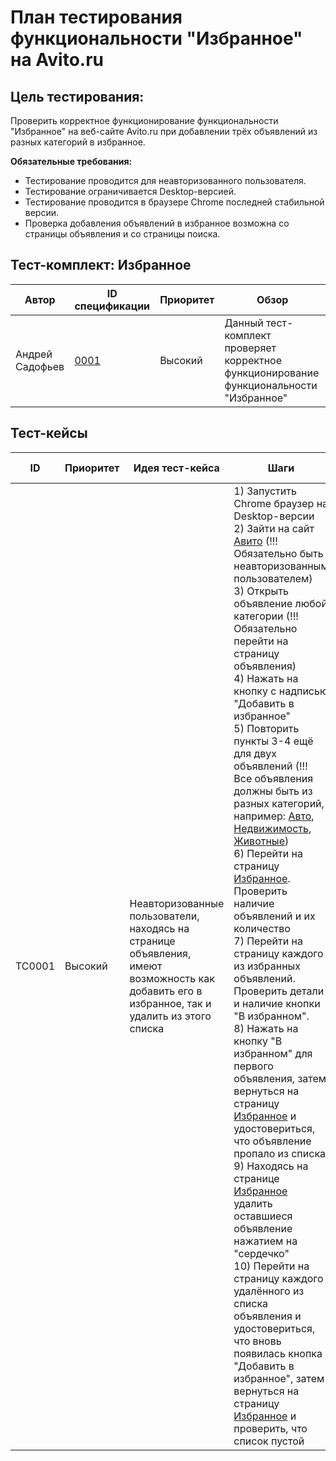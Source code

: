 # План тестирования функциональности "Избранное" на Avito.ru

## Цель тестирования:
Проверить корректное функционирование функциональности "Избранное" на веб-сайте Avito.ru при добавлении трёх объявлений из разных категорий в избранное.

**Обязательные требования:**
- Тестирование проводится для неавторизованного пользователя.
- Тестирование ограничивается Desktop-версией.
- Тестирование проводится в браузере Chrome последней стабильной версии.
- Проверка добавления объявлений в избранное возможна со страницы объявления и со страницы поиска.

## Тест-комплект: Избранное

| Автор | ID спецификации                                          | Приоритет | Обзор                                                                                      |
|-------|--------------------------------------------------|----------|------------------------------------------------------------------------------------------|
| Андрей Садофьев | [0001](https://drive.google.com/file/d/1rChPu0oRy6o7bfmDc2dp4eP73RioC5W5/view) | Высокий   | Данный тест-комплект проверяет корректное функционирование функциональности "Избранное" |

## Тест-кейсы

| ID      | Приоритет | Идея тест-кейса                                                                 | Шаги                                                                                                                                                                                                                                                | Ожидаемый результат                                                                                    |
|---------|-----------|---------------------------------------------------------------------------------|----------------------------------------------------------------------------------------------------------------------------------------------------------------------------------------------------------------------------------------------------|------------------------------------------------------------------------------------------------------|
| TC0001  | Высокий   | Неавторизованные пользователи, находясь на странице объявления, имеют возможность как добавить его в избранное, так и удалить из этого списка | 1) Запустить Chrome браузер на Desktop-версии<br>2) Зайти на сайт [Авито](https://www.avito.ru/) (!!! Обязательно быть неавторизованным пользователем)<br>3) Открыть объявление любой категории (!!! Обязательно перейти на страницу объявления)<br>4) Нажать на кнопку с надписью "Добавить в избранное"<br>5) Повторить пункты 3-4 ещё для двух объявлений (!!! Все объявления должны быть из разных категорий, например: [Авто](https://www.avito.ru/sankt-peterburg/transport), [Недвижимость](https://www.avito.ru/sankt-peterburg/nedvizhimost), [Животные](https://www.avito.ru/sankt-peterburg/zhivotnye))<br>6) Перейти на страницу [Избранное](https://www.avito.ru/favorites). Проверить наличие объявлений и их количество<br>7) Перейти на страницу каждого из избранных объявлений. Проверить детали и наличие кнопки "В избранном".<br>8) Нажать на кнопку "В избранном" для первого объявления, затем вернуться на страницу [Избранное](https://www.avito.ru/favorites) и удостовериться, что объявление пропало из списка<br>9) Находясь на странице [Избранное](https://www.avito.ru/favorites) удалить оставшиеся объявление нажатием на "сердечко"<br>10) Перейти на страницу каждого удалённого из списка объявления и удостовериться, что вновь появилась кнопка "Добавить в избранное", затем вернуться на страницу [Избранное](https://www.avito.ru/favorites) и проверить, что список пустой | Все объявления корректно добавлены, а затем удалены со страницы "Избранное" |
